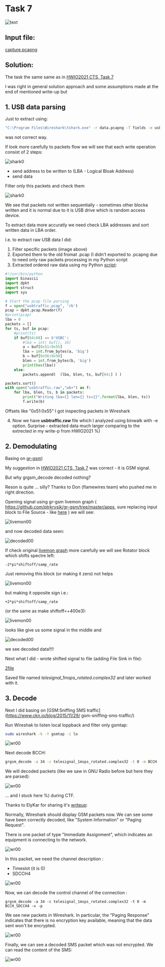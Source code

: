 # Task 7

![text](img/desc.png)

## Input file:

[capture.pcapng](input/capture.pcapng)

## Solution:

The task the same same as in 
[HWIO2021 CTS, Task 7](https://github.com/BlackVS/CTFs/blob/master/HWIO2021/CTS/task7.md)

I was right in general solution approach and some assumptions made at the end of mentioned write-up but


## 1. USB data parsing

Just to extract using:
```bash
"C:\Program Files\Wireshark\tshark.exe" -r data.pcapng -T fields -e usb.capdata -Y usb.capdata > capdata.raw
```
was not correct way.

If look more carefully to packets flow we will see that each write operation consist of 2 steps:

![shark0](img/wshark00.png)

- send address to be written to (LBA - Logical Bloak Address)
- send data

Filter only this packets and check them

![shark0](img/wshark01.png)

We see that packets not written sequentially - sometimes other blocka written and it is normal due to it is USB drive which is random access device.

To extract data more accuratly we need check LBA addresses and sort written data in LBA order.

I.e. to extract raw USB data I did:

1. Filter specific packets (image above)
2. Exported them to the old fromat .pcap (I didn't exported to .pcapng due to need only raw packets processing in my Python script
3. Extracted ordered raw data using my Python [script](sricpts/parse.py):
```python
#!/usr/bin/python
import binascii
import dpkt
import struct
import sys

# Start the pcap file parsing
f = open("usbtraffic.pcap", 'rb')
pcap = dpkt.pcap.Reader(f)
#print(pcap)
lba = 0
packets = []
for ts, buf in pcap:
    #print(ts)
    if buf[64:68] == b'USBC':
        #lba = int( buf[], 16)
        a = buf[0x51:0x55]
        lba = int.from_bytes(a, 'big')
        b = buf[0x56:0x58]
        blen = int.from_bytes(b, 'big')
        print(hex(lba))
    else:
        packets.append(  (lba, blen, ts, buf[64:] ) )

packets.sort()
with open("usbtraffic.raw","wb+") as f:
    for lba, blen, ts, b in packets:
        print("Writing lba={} len={} ts={}".format(lba, blen, ts))
        f.write(b)
```

Offsets like "0x51:0x55" I got inspecting packets in Wireshark

4. Now we have **usbtraffic.raw** file which I analyzed using binwalk with -e option.
Surprise - extracted data much larger comparing to the extrected in my write-p from HWIO2021 %)


## 2. Demodulating

Basing on [gr-gsm](https://github.com/ptrkrysik/gr-gsm))

My suggestion in [HWIO2021 CTS, Task 7](https://github.com/BlackVS/CTFs/blob/master/HWIO2021/CTS/task7.md) was correct - it is GSM signal.

But why grgsm_decode decoded nothing?

Reson is quite ... silly? Thanks to Don (flamewires team) who pushed me in right direction.

Opening signal using gr-gsm livemon graph ( https://github.com/ptrkrysik/gr-gsm/tree/master/apps, sure replacing input block to File Source - like [here](rgc/grgsm_livemon_file_orig.grc) ) we will see:

![livemon00](img/grc_fft_orig.png)

and now decoded data seen:

![decoded00](img/grc_decoded_orig.png)

If check original [livemon graph](https://github.com/ptrkrysik/gr-gsm/blob/master/apps/grgsm_livemon.grc) more carefully we will see Rotator block which shifts spectre left:
```
-2*pi*shiftoff/samp_rate
```
Just removing this block (or making it zero) not helps

![livemon00](img/grc_fft_shift_0.png)

but making it opposite sign i.e.:

```
+2*pi*shiftoff/samp_rate
```
(or the same as make shiftoff=+400e3):

![livemon00](img/grc_fft_shift_oppo.png)

looks like give us some signal in the middle and

![decoded00](img/grc_decoded_rotated.png)

we see decoded data!!!!

Next what I did - wrote shifted signal to file (adding File Sink in file):

[2file](grc/grgsm_livemon_2file.grc)

Saved file named *telesignal_1msps_rotated.complex32* and later worked with it.

## 3. Decode

Next I did basing on [GSM:Sniffing SMS traffic](https://www.ckn.io/blog/2015/11/29/
gsm-sniffing-sms-traffic/)


Run Wireshak to listen local loppback and filter only gsmtap:

```bash
sudo wireshark -k -Y gsmtap -i lo
```

![wr00](img/wr_00.png)


Next decode BCCH:

```bash
grgsm_decode -a 34 -c telesignal_1msps_rotated.complex32 -t 0 -m BCCH
```

We will decoded packets (like we saw in GNU Radio before but here they are parsed):

![wr00](img/wr_01.png)

... and I stuck here %) during CTF.

Thanks to ElyKar for sharing it's [writeup](https://blog.tclaverie.eu/posts/grcon-2021---capture-the-signal/#s7p2):

Normally, Wireshark should display GSM packets now. We can see some have been correctly decoded, like "System Information" or "Paging Request".

There is one packet of type "Immediate Assignment", which indicates an equipment is connecting to the network.

![wr00](img/wr_02.png)

In this packet, we need the channel description :

- Timeslot (it is 0)
- SDCCH4

![wr00](img/wr_03.png)

Now, we can decode the control channel of the connection : 
```
grgsm_decode -a 34 -c telesignal_1msps_rotated.complex32 -t 0 -m BCCH_SDCCH4 -v -p
```

We see new packets in Wireshark. In particular, the "Paging Response" indicates that there is no encryption key available, meaning that the data sent won't be encrypted.

![wr00](img/wr_04.png)

Finally, we can see a decoded SMS packet which was not encrypted. We can read the content of the SMS:

![wr00](img/wr_05.png)

